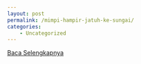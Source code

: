 ```yaml
---
layout: post
permalink: /mimpi-hampir-jatuh-ke-sungai/
categories:
    - Uncategorized
---
```


[Baca Selengkapnya](/06)